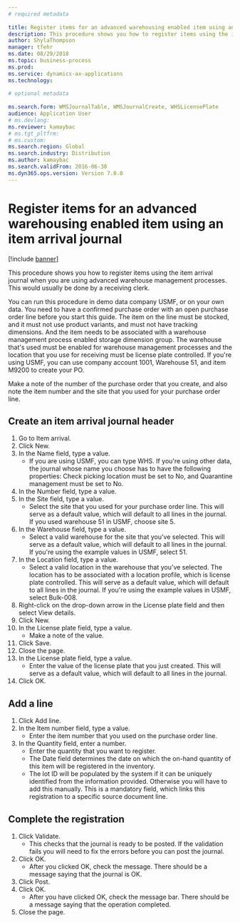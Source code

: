 ```yaml
--- 
# required metadata 
 
title: Register items for an advanced warehousing enabled item using an item arrival journal
description: This procedure shows you how to register items using the item arrival journal when you are using advanced warehouse management processes. 
author: ShylaThompson
manager: tfehr 
ms.date: 08/29/2018
ms.topic: business-process 
ms.prod:  
ms.service: dynamics-ax-applications 
ms.technology:  
 
# optional metadata 
 
ms.search.form: WMSJournalTable, WMSJournalCreate, WHSLicensePlate   
audience: Application User 
# ms.devlang:  
ms.reviewer: kamaybac
# ms.tgt_pltfrm:  
# ms.custom:  
ms.search.region: Global
ms.search.industry: Distribution
ms.author: kamaybac
ms.search.validFrom: 2016-06-30 
ms.dyn365.ops.version: Version 7.0.0 
---
```

# Register items for an advanced warehousing enabled item using an item arrival journal

[!include [banner](../../includes/banner.md)]

This procedure shows you how to register items using the item arrival journal when you are using advanced warehouse management processes. This would usually be done by a receiving clerk. 

You can run this procedure in demo data company USMF, or on your own data. You need to have a confirmed purchase order with an open purchase order line before you start this guide. The item on the line must be stocked, and it must not use product variants, and must not have tracking dimensions. And the item needs to be associated with a warehouse management process enabled storage dimension group. The warehouse that's used must be enabled for warehouse management processes and the location that you use for receiving must be license plate controlled. If you're using USMF, you can use company account 1001, Warehouse 51, and item M9200 to create your PO. 

Make a note of the number of the purchase order that you create, and also note the item number and the site that you used for your purchase order line.


## Create an item arrival journal header
1. Go to Item arrival.
2. Click New.
3. In the Name field, type a value.
    * If you are using USMF, you can type WHS. If you're using other data, the journal whose name you choose has to have the following properties: Check picking location must be set to No, and Quarantine management must be set to No.  
4. In the Number field, type a value.
5. In the Site field, type a value.
    * Select the site that you used for your purchase order line. This will serve as a default value, which will default to all lines in the journal. If you used warehouse 51 in USMF, choose site 5.  
6. In the Warehouse field, type a value.
    * Select a valid warehouse for the site that you've selected. This will serve as a default value, which will default to all lines in the journal. If you're using the example values in USMF, select 51.  
7. In the Location field, type a value.
    * Select a valid location in the warehouse that you've selected. The location has to be associated with a location profile, which is license plate controlled. This will serve as a default value, which will default to all lines in the journal. If you're using the example values in USMF, select Bulk-008.  
8. Right-click on the drop-down arrow in the License plate field and then select View details.
9. Click New.
10. In the License plate field, type a value.
    * Make a note of the value.  
11. Click Save.
12. Close the page.
13. In the License plate field, type a value.
    * Enter the value of the license plate that you just created. This will serve as a default value, which will default to all lines in the journal.  
14. Click OK.

## Add a line
1. Click Add line.
2. In the Item number field, type a value.
    * Enter the item number that you used on the purchase order line.  
3. In the Quantity field, enter a number.
    * Enter the quantity that you want to register.  
    * The Date field determines the date on which the on-hand quantity of this item will be registered in the inventory.  
    * The lot ID will be populated by the system if it can be uniquely identified from the information provided. Otherwise you will have to add this manually. This is a mandatory field, which links this registration to a specific source document line.  

## Complete the registration
1. Click Validate.
    * This checks that the journal is ready to be posted. If the validation fails you will need to fix the errors before you can post the journal.  
2. Click OK.
    * After you clicked OK, check the message. There should be a message saying that the journal is OK.  
3. Click Post.
4. Click OK.
    * After you have clicked OK, check the message bar. There should be a message saying that the operation completed.  
5. Close the page.


